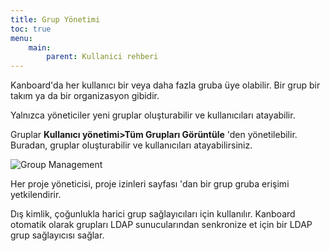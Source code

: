 ```yaml
---
title: Grup Yönetimi
toc: true
menu:
    main:
        parent: Kullanici rehberi
---
```


Kanboard'da her kullanıcı bir veya daha fazla gruba üye olabilir.
Bir grup bir takım ya da bir organizasyon gibidir.

Yalnızca yöneticiler yeni gruplar oluşturabilir ve kullanıcıları atayabilir.

Gruplar **Kullanıcı yönetimi>Tüm Grupları Görüntüle** 'den yönetilebilir.
Buradan, gruplar oluşturabilir ve kullanıcıları atayabilirsiniz.

![Group Management](/images/v1/groups-management.png)

Her proje yöneticisi, proje izinleri sayfası 'dan bir grup gruba erişimi yetkilendirir.

Dış kimlik, çoğunlukla harici grup sağlayıcıları için kullanılır.
Kanboard otomatik olarak grupları LDAP sunucularından senkronize et için bir LDAP grup sağlayıcısı sağlar.

